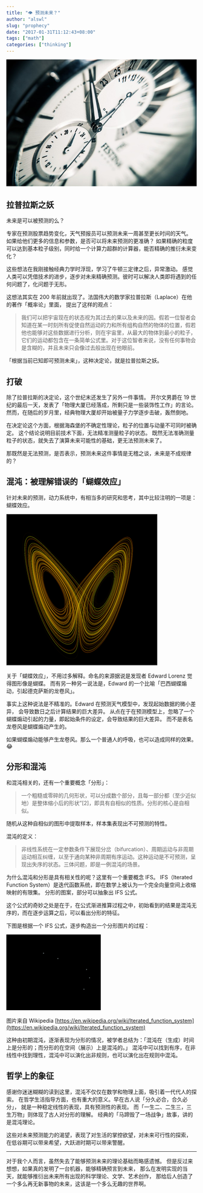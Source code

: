 ```yaml
---
title: "👁️ 预测未来？"
author: "alswl"
slug: "prophecy"
date: "2017-01-31T11:12:43+08:00"
tags: ["math"]
categories: ["thinking"]
---
```


![201702/clock.jpg](/images/upload_dropbox/201702/clock.jpg)

## 拉普拉斯之妖

未来是可以被预测的么？

专家在预测股票趋势变化，天气预报员可以预测未来一周甚至更长时间的天气。
如果给他们更多的信息和参数，是否可以将未来预测的更准确？
如果精确的粒度可以达到基本粒子级别，同时给一个计算力超群的计算器，能否精确的推衍未来变化？

<!-- more -->

这些想法在我刚接触经典力学时浮现，学习了牛顿三定律之后，异常激动。
感觉人类可以凭借技术的进步，逐步对未来精确预测。彼时可以解决人类即将遇到的任何问题了，化问题于无形。

这想法其实在 200 年前就出现了。法国伟大的数学家拉普拉斯（Laplace）在他的著作「概率论」里面，
提出了这样的观点：

>   我们可以把宇宙现在的状态视为其过去的果以及未来的因。假若一位智者会知道在某一时刻所有促使自然运动的力和所有组构自然的物体的位置，假若他也能够对这些数据进行分析，则在宇宙里，从最大的物体到最小的粒子，它们的运动都包含在一条简单公式里。对于这位智者来说，没有任何事物会是含糊的，并且未来只会像过去般出现在他眼前。

「根据当前已知即可预测未来」，这种决定论，就是拉普拉斯之妖。

## 打破

除了拉普拉斯的决定论，这个世纪末还发生了另外一件事情。
开尔文男爵在 19 世纪的最后一天，发表了「物理大厦已经落成，所剩只是一些装饰性工作」的言论。
然而，在随后的岁月里，经典物理大厦却开始被量子力学逐步击破，轰然倒地。

在决定论这个方面，根据海森堡的不确定性理论，粒子的位置与动量不可同时被确定。
这个结论说明目前技术下面，无法精准测量粒子的状态。
既然无法准确测量粒子的状态，就失去了演算未来可能性的基础，更无法预测未来了。

那既然是无法预测，是否表示，预测未来这件事情是无稽之谈，未来是不成规律的？


## 混沌：被理解错误的「蝴蝶效应」

针对未来的预测，动力系统中，有相当多的研究和思考，其中比较注明的一项是：蝴蝶效应。

![201702/chaos-butterfly.png](/images/upload_dropbox/201702/chaos-butterfly_400.png)

关于「蝴蝶效应」，不用过多解释。命名的来源据说是发现者 Edward Lorenz 觉得图形像是蝴蝶。
而有另一种另一说法是，Edward 的一个比喻「巴西蝴蝶煽动，引起德克萨斯的龙卷风」。

事实上这种说法是不精准的。Edward 在预测天气模型中，发现起始数据的微小差异，
会导致数日之后计算结果的巨大差异。
从点在于在预测模型上，忽略了一个蝴蝶煽动引起的力量，即起始条件的设定，会导致结果的巨大差异。
而不是表名龙卷风是蝴蝶煽动产生的。

如果蝴蝶煽动能够产生龙卷风。那么一个普通人的呼吸，也可以造成同样的效果。😂


## 分形和混沌

和混沌相关的，还有一个重要概念「分形」：

>   一个粗糙或零碎的几何形状，可以分成数个部分，且每一部分都（至少近似地）是整体缩小后的形状”[2]，即具有自相似的性质。分形的核心是自相似。

随机从这种自相似的图形中提取样本，样本集表现出不可预测的特性。

混沌的定义：

>   非线性系统在一定参数条件下展现分岔（bifurcation）、周期运动与非周期运动相互纠缠，以至于通向某种非周期有序运动。这种运动是不可预测，呈现出失序的状态。三体问题，即是一例混沌的场景。

为什么混沌和分形是具有相关性的呢？这里有一个重要概念 IFS。
IFS（Iterated Function System）是迭代函数系统，即在数学上被认为一个完全向量空间上收缩映射的有限集。
分形的图案，部分可以抽象出 IFS 公式。

这个公式的奇妙之处是在于，在公式渐进推算过程之中，初始看到的结果是混沌无序的，而在逐步运算之后，可以看出分形的特征。

下图是根据一个 IFS 公式，逐步构造出一个分形图片的过程：

![201702/chaosgame.gif](/images/upload_dropbox/201702/chaosgame.gif)

图片来自 Wikipedia [https://en.wikipedia.org/wiki/Iterated_function_system](https://en.wikipedia.org/wiki/Iterated_function_system)

这种由初期混沌，逐渐表现为分形的情况，被学者总结为：「混沌在（生成）时间上是分形的；而分形的在空间（展示）上是混沌的。」
混沌中可以找到有序，在非线性中找到理性，混沌中可以演化出非规则，也可以演化出在规则中混沌。


## 哲学上的象征

感谢你迷迷糊糊的读到这里，混沌不仅仅在数学和物理上面，吸引着一代代人的探索。
在哲学生活指导方面，也有重大的意义。早在古人说「分久必合，合久必分」，
就是一种稳定线性的表现，具有预测性的表现。
而「一生二、二生三，三生万物」则体现了古人对分形的理解。
经典的「马蹄毁了一场战争」故事，讲的是混沌理论。

这些对未来预测能力的渴望，表现了对生活的掌控欲望，对未来可行性的探索，
在低谷期可以带来希望，大跃进时期可以带来警醒。

----

对于我个人而言，虽然失去了能够预测未来的理论基础而略感遗憾。
但是反过来想想，如果真的发明了一台机器，能够精确预言到未来，
那么在发明实现的当天，就能够推衍出未来所有出现的科学理论、文学、艺术创作，
那给后人创造了一个多么再无新事物的未来，这该是一个多么无趣的世界啊。
